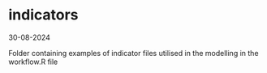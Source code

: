 indicators
================
30-08-2024

Folder containing examples of indicator files utilised in the modelling in the workflow.R file